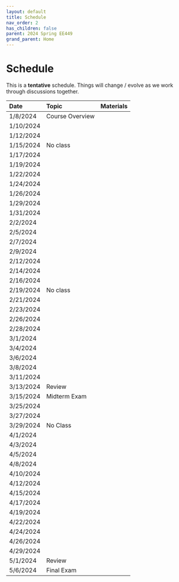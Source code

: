 ```yaml
---
layout: default
title: Schedule
nav_order: 2
has_children: false
parent: 2024 Spring EE449
grand_parent: Home
---
```


# Schedule 

This is a **tentative** schedule. Things will change / evolve as we work through discussions together.

| Date      | Topic                              | Materials |
| :-------- | :--------------------------------- | :-------- |
| 1/8/2024  | Course Overview                    |           |
| 1/10/2024 |                                    |           |
| 1/12/2024 |                                    |           |
| 1/15/2024 | No class                           |           |
| 1/17/2024 |                                    |           |
| 1/19/2024 |                                    |           |
| 1/22/2024 |                                    |           |
| 1/24/2024 |                                    |           |
| 1/26/2024 |                                    |           |
| 1/29/2024 |                                    |           |
| 1/31/2024 |                                    |           |
| 2/2/2024  |                                    |           |
| 2/5/2024  |                                    |           |
| 2/7/2024  |                                    |           |
| 2/9/2024  |                                    |           |
| 2/12/2024 |                                    |           |
| 2/14/2024 |                                    |           |
| 2/16/2024 |                                    |           |
| 2/19/2024 | No class                           |           |
| 2/21/2024 |                                    |           |
| 2/23/2024 |                                    |           |
| 2/26/2024 |                                    |           |
| 2/28/2024 |                                    |           |
| 3/1/2024  |                                    |           |
| 3/4/2024  |                                    |           |
| 3/6/2024  |                                    |           |
| 3/8/2024  |                                    |           |
| 3/11/2024 |                                    |           |
| 3/13/2024 | Review                             |           |
| 3/15/2024 | Midterm Exam                       |           |
| 3/25/2024 |                                    |           |
| 3/27/2024 |                                    |           |
| 3/29/2024 | No Class                           |           |
| 4/1/2024  |                                    |           |
| 4/3/2024  |                                    |           |
| 4/5/2024  |                                    |           |
| 4/8/2024  |                                    |           |
| 4/10/2024 |                                    |           |
| 4/12/2024 |                                    |           |
| 4/15/2024 |                                    |           |
| 4/17/2024 |                                    |           |
| 4/19/2024 |                                    |           |
| 4/22/2024 |                                    |           |
| 4/24/2024 |                                    |           |
| 4/26/2024 |                                    |           |
| 4/29/2024 |                                    |           |
| 5/1/2024  |  Review                            |           |
| 5/6/2024  |  Final Exam                        |           |
